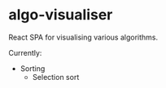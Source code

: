 # algo-visualiser

React SPA for visualising various algorithms.

Currently:
- Sorting
  - Selection sort
